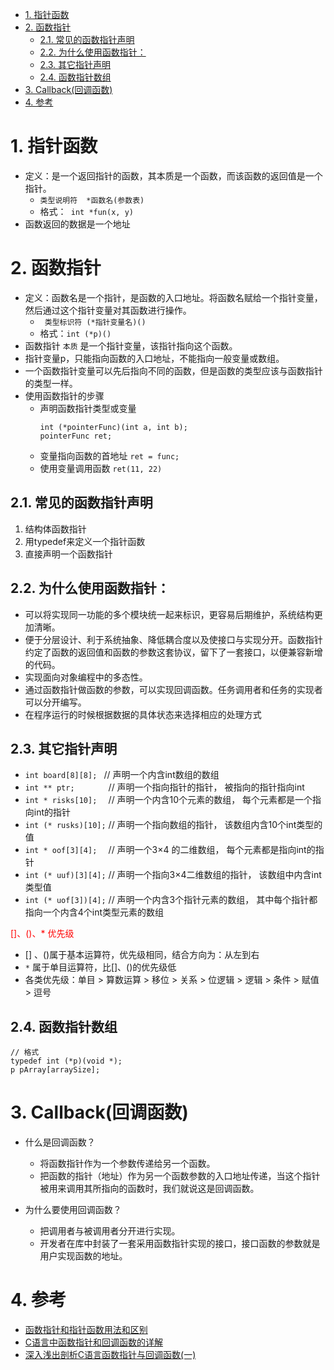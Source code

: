 <!--
 * @Author: JohnJeep
 * @Date: 2019-08-29 21:45:27
 * @LastEditTime: 2021-03-29 23:43:11
 * @LastEditors: Please set LastEditors
 * @Description: 函数指针与指针函数的基础知识
--> 

<!-- TOC -->

- [1. 指针函数](#1-指针函数)
- [2. 函数指针](#2-函数指针)
  - [2.1. 常见的函数指针声明](#21-常见的函数指针声明)
  - [2.2. 为什么使用函数指针：](#22-为什么使用函数指针)
  - [2.3. 其它指针声明](#23-其它指针声明)
  - [2.4. 函数指针数组](#24-函数指针数组)
- [3. Callback(回调函数)](#3-callback回调函数)
- [4. 参考](#4-参考)

<!-- /TOC -->

# 1. 指针函数
- 定义：是一个返回指针的函数，其本质是一个函数，而该函数的返回值是一个指针。
  - `类型说明符  *函数名(参数表)`
  - 格式：` int *fun(x, y)`
- 函数返回的数据是一个地址


# 2. 函数指针
- 定义：函数名是一个指针，是函数的入口地址。将函数名赋给一个指针变量，然后通过这个指针变量对其函数进行操作。
  - ` 类型标识符 (*指针变量名)()` 
  - 格式：` int (*p)() `
- 函数指针 `本质` 是一个指针变量，该指针指向这个函数。
- 指针变量p，只能指向函数的入口地址，不能指向一般变量或数组。
- 一个函数指针变量可以先后指向不同的函数，但是函数的类型应该与函数指针的类型一样。
- 使用函数指针的步骤
  - 声明函数指针类型或变量  
    ```
    int (*pointerFunc)(int a, int b);
    pointerFunc ret;
    ```
  - 变量指向函数的首地址   `ret = func;`
  - 使用变量调用函数       `ret(11, 22)`


## 2.1. 常见的函数指针声明
1. 结构体函数指针
2. 用typedef来定义一个指针函数
3. 直接声明一个函数指针


## 2.2. 为什么使用函数指针：
- 可以将实现同一功能的多个模块统一起来标识，更容易后期维护，系统结构更加清晰。
- 便于分层设计、利于系统抽象、降低耦合度以及使接口与实现分开。函数指针约定了函数的返回值和函数的参数这套协议，留下了一套接口，以便兼容新增的代码。
- 实现面向对象编程中的多态性。
- 通过函数指针做函数的参数，可以实现回调函数。任务调用者和任务的实现者可以分开编写。
- 在程序运行的时候根据数据的具体状态来选择相应的处理方式


## 2.3. 其它指针声明
- ` int board[8][8];  `    // 声明一个内含int数组的数组
- ` int ** ptr;        `   // 声明一个指向指针的指针， 被指向的指针指向int
- ` int * risks[10];   `   // 声明一个内含10个元素的数组， 每个元素都是一个指向int的指针
- ` int (* rusks)[10]; `   // 声明一个指向数组的指针， 该数组内含10个int类型的值
- ` int * oof[3][4];   `   // 声明一个3×4 的二维数组， 每个元素都是指向int的指针
- ` int (* uuf)[3][4]; `   // 声明一个指向3×4二维数组的指针， 该数组中内含int类型值
- ` int (* uof[3])[4]; `   // 声明一个内含3个指针元素的数组， 其中每个指针都指向一个内含4个int类型元素的数组

<font color=red> []、()、* 优先级 </font>
- [] 、()属于基本运算符，优先级相同，结合方向为：从左到右
- `*` 属于单目运算符，比[]、()的优先级低
- 各类优先级：单目 > 算数运算 > 移位 > 关系 > 位逻辑 > 逻辑 > 条件 > 赋值 > 逗号


## 2.4. 函数指针数组
```
// 格式
typedef int (*p)(void *);
p pArray[arraySize];
```


# 3. Callback(回调函数)
- 什么是回调函数？
  - 将函数指针作为一个参数传递给另一个函数。
  - 把函数的指针（地址）作为另一个函数参数的入口地址传递，当这个指针被用来调用其所指向的函数时，我们就说这是回调函数。


- 为什么要使用回调函数？
  - 把调用者与被调用者分开进行实现。
  - 开发者在库中封装了一套采用函数指针实现的接口，接口函数的参数就是用户实现函数的地址。



# 4. 参考
- [函数指针和指针函数用法和区别](https://blog.csdn.net/luoyayun361/article/details/80428882)
- [C语言中函数指针和回调函数的详解](https://blog.csdn.net/weixin_39939425/article/details/90298435)
- [深入浅出剖析C语言函数指针与回调函数(一)](https://blog.csdn.net/morixinguan/article/details/65494239?depth_1-utm_source=distribute.pc_relevant.none-task&utm_source=distribute.pc_relevant.none-task)